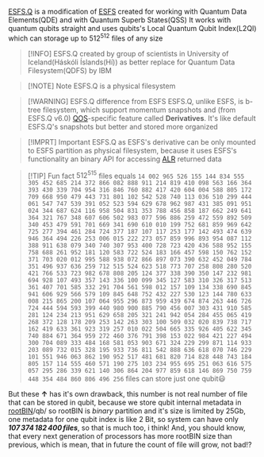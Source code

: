 [ESFS.Q](Filesystem%20Hierarchy.md) is a modification of [ESFS](ESFS.md) created for working with Quantum Data Elements(QDE) and with Quantum Superb States(QSS) It works with quantum qubits straight and uses qubits's Local Quantum Qubit Index(L2QI) which can storage up to $512^{512}$ files of any size

>[!INFO]
>ESFS.Q created by group of scientists in University of Iceland(Háskóli Íslands(Hí)) as better replace for Quantum Data Filesystem(QDFS) by IBM

>[!NOTE] Note
>ESFS.Q is a physical filesystem

>[!WARNING] ESFS.Q difference from ESFS
>ESFS.Q, unlike ESFS, is b-tree filesystem, which support momentum snapshots and (from ESFS.Q v6.0) [QOS](QOS⚛️.md)-specific feature called **Derivatives**. It's like default ESFS.Q's snapshots but better and stored more organized 

>[!IMPRT] Important
>ESFS.Q as ESFS's derivative can be only mounted to ESFS partition as physical filesystem, because it uses ESFS's functionality an binary API for accessing [ALR](ALR.md) returned data

>[!TIP] Fun fact
>$512^{515}$ files equals
>`14 002 965 526 155 144 834 555 305 452 685 214 372 866 082 888 911 214 819 410 098 563 166 364 393 430 339 704 954 316 846 760 882 417 420 604 004 588 805 172 709 668 950 479 443 731 801 102 542 528 740 113 036 510 299 444 061 547 747 539 391 052 523 594 629 678 962 987 431 385 091 951 024 344 687 624 116 958 504 831 353 788 456 858 187 662 249 641 364 321 767 348 607 606 502 983 077 596 886 259 472 559 892 509 340 453 479 591 701 669 341 690 610 010 199 752 681 859 969 642 725 277 394 461 284 724 377 187 107 117 253 177 142 493 474 639 946 364 494 226 253 006 015 222 273 057 859 996 893 954 087 112 388 911 638 079 340 740 307 953 400 728 723 420 436 588 952 155 758 688 261 952 181 120 583 722 524 183 166 457 598 150 762 152 371 703 020 012 995 588 938 072 866 897 073 390 632 452 049 784 351 496 937 636 259 712 515 524 623 518 773 707 258 808 280 520 421 766 533 723 982 678 808 205 124 377 338 390 350 147 232 981 694 928 107 493 357 143 336 100 099 345 127 583 310 326 317 513 361 407 701 585 332 291 704 561 598 012 157 109 134 338 690 845 941 606 929 566 579 109 845 648 752 432 227 530 123 144 780 633 008 215 865 200 107 064 955 296 873 959 439 674 874 263 446 726 724 444 594 593 399 440 980 900 885 790 456 007 303 431 910 585 281 124 234 213 951 629 658 205 321 241 942 054 284 455 065 419 268 372 128 178 209 253 142 263 303 100 509 032 020 839 738 717 162 419 633 361 923 319 257 010 022 504 665 335 926 405 622 345 740 884 671 364 959 272 460 376 791 398 153 022 984 421 227 494 300 704 089 333 484 168 581 053 903 671 324 229 299 871 114 933 203 089 732 015 328 195 933 736 811 542 888 636 618 070 746 229 101 551 946 063 862 190 952 517 481 681 820 714 828 448 743 184 805 157 114 555 460 571 190 275 103 234 955 695 251 063 616 575 057 295 286 339 621 140 306 864 204 977 859 618 146 869 750 759 448 354 484 860 806 496 256` files can store just one qubit😃

But these **↑** has it's own drawback, this number is not real number of file that can be stored in qubit, because we store qubit internal metadata in [rootBIN](rootBIN.md)/qb/ so rootBIN is *binary* partition and it's size is limited by 25Gb, one metadata for one qubit index is like 2 Bit, so system can have only ***107 374 182 400 files***, so that is much too, i think! And, you should know, that every next generation of processors has more rootBIN size than previous, which is mean, that in future the count of file will grow, not bad!? 